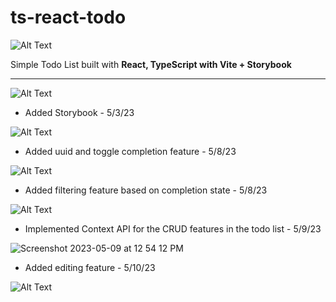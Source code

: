 # ts-react-todo

![Alt Text](https://media.giphy.com/media/v1.Y2lkPTc5MGI3NjExYTU5ZTIwOGY3MmY3NzY1ZDhiZjY3MWJmMGM1NzAwMWY4YmNjNTBmNiZlcD12MV9pbnRlcm5hbF9naWZzX2dpZklkJmN0PWc/f7vpHevFrYkIZ7UpHQ/giphy.gif)

Simple Todo List built with <strong>React, TypeScript with Vite + Storybook</strong>

<hr />

![Alt Text](https://media.giphy.com/media/v1.Y2lkPTc5MGI3NjExMzJjOGRhNmM0MjM0YTQ1NGZkOGVjYzgyZGQxZWI4ZDVjNzU1ODA5NCZlcD12MV9pbnRlcm5hbF9naWZzX2dpZklkJmN0PWc/DMP10DTUHx6A63ubq7/giphy.gif)

+ Added Storybook - 5/3/23

![Alt Text](https://media.giphy.com/media/VCuYPp7Nsn8cbKC7MC/giphy.gif)


+ Added uuid and toggle completion feature - 5/8/23

![Alt Text](https://media.giphy.com/media/v1.Y2lkPTc5MGI3NjExMTA0MGQwYWE4NTQ2NWU0MGU2Nzc2M2Y0YjFmNDE4MjdhMjU0NWY1NSZlcD12MV9pbnRlcm5hbF9naWZzX2dpZklkJmN0PWc/cuUCglwoItFsT6CgWM/giphy.gif)

+ Added filtering feature based on completion state - 5/8/23

![Alt Text](https://media.giphy.com/media/v1.Y2lkPTc5MGI3NjExNmQxM2VmOWI0ZTQ1YzMxMGEzNjdiYjg2NDY3Yzk3ZTQ5ZmUzYTE0YSZlcD12MV9pbnRlcm5hbF9naWZzX2dpZklkJmN0PWc/ijob5xfcrJfsSCiMzr/giphy.gif)

+ Implemented Context API for the CRUD features in the todo list - 5/9/23

![Screenshot 2023-05-09 at 12 54 12 PM](https://user-images.githubusercontent.com/37966668/236989927-825baa1d-2109-4d3a-b439-74d542e7b1a5.png)

+ Added editing feature - 5/10/23

![Alt Text](https://media.giphy.com/media/v1.Y2lkPTc5MGI3NjExYTU5ZTIwOGY3MmY3NzY1ZDhiZjY3MWJmMGM1NzAwMWY4YmNjNTBmNiZlcD12MV9pbnRlcm5hbF9naWZzX2dpZklkJmN0PWc/f7vpHevFrYkIZ7UpHQ/giphy.gif)
